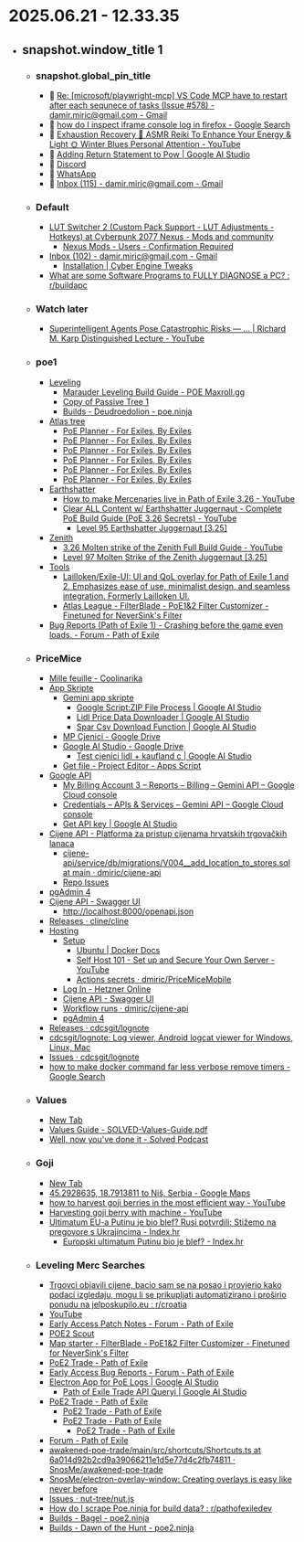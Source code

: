 # 2025.06.21 - 12.33.35

- ## snapshot.window_title 1
  - ### snapshot.global_pin_title
    - 📌 [Re: [microsoft/playwright-mcp] VS Code MCP have to restart after each sequnece of tasks (Issue #578) - damir.miric@gmail.com - Gmail](https://mail.google.com/mail/u/0/#inbox/FMfcgzQbfpFXjBcZtPWXJHWZSVPrKrJK)
    - 📌 [how do I inspect iframe console log in firefox - Google Search](https://www.google.com/search?client=firefox-b-d&q=how+do+I+inspect+iframe+console+log+in+firefox)
    - 📌 [Exhaustion Recovery 🌸 ASMR Reiki To Enhance Your Energy & Light 🌞 Winter Blues Personal Attention - YouTube](https://www.youtube.com/watch?v=eYBWS4CAWIs)
    - 📌 [Adding Return Statement to Pow | Google AI Studio](https://aistudio.google.com/prompts/1Ei_oPBuQu_zIUwahvbl3PzrxsRDaEXbn)
    - 📌 [Discord](https://discord.com/login?redirect_to=%2Flogin%3Fredirect_to%3D%252Fchannels%252F909474066187046963%252F1137915344183373914)
    - 📌 [WhatsApp](https://web.whatsapp.com/)
    - 📌 [Inbox (115) - damir.miric@gmail.com - Gmail](https://mail.google.com/mail/u/0/#inbox)
  - ### Default
    - [LUT Switcher 2 (Custom Pack Support - LUT Adjustments - Hotkeys) at Cyberpunk 2077 Nexus - Mods and community](https://www.nexusmods.com/cyberpunk2077/mods/16310?tab=files)
      - [Nexus Mods - Users - Confirmation Required](https://users.nexusmods.com/auth/sign_in)
    - [Inbox (102) - damir.miric@gmail.com - Gmail](https://mail.google.com/mail/u/0/#inbox)
      - [Installation | Cyber Engine Tweaks](https://wiki.redmodding.org/cyber-engine-tweaks/getting-started/installing)
    - [What are some Software Programs to FULLY DIAGNOSE a PC? : r/buildapc](https://www.reddit.com/r/buildapc/comments/16ciumk/what_are_some_software_programs_to_fully_diagnose/)
  - ### Watch later
    - [Superintelligent Agents Pose Catastrophic Risks — ... | Richard M. Karp Distinguished Lecture - YouTube](https://www.youtube.com/watch?v=g0ljOgBo5uY)
  - ### poe1
    - [Leveling](moz-extension://557ffd20-f308-4970-a2f0-db41b53dee29/sidebery/group.html#Leveling)
      - [Marauder Leveling Build Guide - POE Maxroll.gg](https://maxroll.gg/poe/build-guides/marauder-leveling-build-guide#important-leveling-tips-header)
      - [Copy of Passive Tree 1](https://maxroll.gg/poe/poe-tree/emdgp0eu/9)
      - [Builds - Deudroedolion - poe.ninja](https://poe.ninja/builds/mercenaries/character/Barbas_Oyun-4992/Deudroedolion?i=1&search=class%3DJuggernaut%26skills%3DSunder%26supportgems-Sunder%3DMelee%2BPhysical%2BDamage%2BSupport%2CRuthless%2BSupport)
    - [Atlas tree](moz-extension://557ffd20-f308-4970-a2f0-db41b53dee29/sidebery/group.html#Atlas%20tree)
      - [PoE Planner - For Exiles, By Exiles](https://poeplanner.com/atlas-tree/BAAUACAAXz54gKfiKOfJ_X1ah8zZWxe6t12fO03XAq5Fl0U6p3u8SaLQyxeu78Gvj-UDMMn-iaOpQ7VjjWRvtZm56WfQKBQAH4sIAAAAAAAAAwMAAAAAAAAAAAA=)
      - [PoE Planner - For Exiles, By Exiles](https://poeplanner.com/atlas-tree/BAAUADEAh9RfPniA1NHTe7flp-IhYNcHZZAo57VmzgDJ_X1ajepo-ofM2VsXuohyt12fO03X1ysCrqFoAXpFl0U6p3tmMLxJotDLF67vWOfBr4_lAzDJ_omjqUO1Y41kb7WZueln0CgUAB-LCAAAAAAAAAMDAAAAAAAAAAAA)
      - [PoE Planner - For Exiles, By Exiles](https://poeplanner.com/atlas-tree/BAAUAEQAH8qH1F8-eIDU0dN7t-VAv6fiIWDXB2WQKOe1Zs4Ayf04iH1ajepo-ofM2VsXuohyHX23XX2ROJ3e_p87TdfXK57YAq6haCmNAXpFl0U6p3tmMLPH4RC8SbV3c5mi0MsXxB-u71jnkYlgyBiLwa8LcY_lAzDJ_omjqUPjP7VjjWRvtZm56WfQKBQAH4sIAAAAAAAAAwMAAAAAAAAAAAA=)
      - [PoE Planner - For Exiles, By Exiles](https://poeplanner.com/atlas-tree/BAAUAE8AH8qH1F8-eIDU0QBI03u35cHuQL-n4iFg1wdlkCjntWbOAMn9OIhMun1ajepo-ofM2VsXuohyHX23XX2ROJ3e_p87TdfXK57YZ2ACrrXYoWgpjQF6RZdFOqd7ZjCzx-EQGQq8SeIOtXdzmaLQyxfFIRdQxB-u71jnkYlgyBiLwa8LcY_lAzCIB8n-iaPZXKlD4z-1Y41kb7WZueln0CgUAB-LCAAAAAAAAAMDAAAAAAAAAAAA)
      - [PoE Planner - For Exiles, By Exiles](https://poeplanner.com/atlas-tree/BAAUAFwAH8qH1F8-eIDU0QBI03u35SySwe5Av22Ip-IhYNcHZZD8TSjntWbOAMn9OIhMun1ajepo-qi8h8wqu9lbF7qIcr3aHX23XX2R6PI4nd7-nztN19crnthnYAKutdihaCmNjjkBekWXRTqne2Yws8fhEBkKvEniDrV3c5mi0MsXxSHHXRdQxB-u71jnkYlgyBiLwa8LcY_lAzCIB8n-wnaJo9lcqUPjP7VjjWTEGG-1xBaZuelnudTQKBQAH4sIAAAAAAAAAwMAAAAAAAAAAAA=)
      - [PoE Planner - For Exiles, By Exiles](https://poeplanner.com/atlas-tree/BAAUAGwAH8qH1NvWXz54gNTRAEjTe7flLJLB7kC_bYin4iFg1wdlkPxNKOeMQbVmzgDJ_TiITLp9Wo3qaPqovIfMKrvZW4yRF7qIcr3aHX23XX2R6PI4ndxp3v6INNoUnztN19crT12e2GdgrKQrcdC8Aq612KFoKY2OOQF6RZdFOqd7ZjCzx-EQGQq8SeIOTdy1d3OZotBNkcsXxSHHXRdQxB-u71jnkYlgyBiLwa8LcXELWx5j0Y_lAzCIB8n-wnaJo9lcqUPjP7VjjWTEGG-1xBaZuelnudQj39AoFAAfiwgAAAAAAAADAwAAAAAAAAAAAA==)
    - [Earthshatter](moz-extension://557ffd20-f308-4970-a2f0-db41b53dee29/sidebery/group.html#Earthshatter)
      - [How to make Mercenaries live in Path of Exile 3.26 - YouTube](https://www.youtube.com/watch?v=wi4KxGMFIOc)
      - [Clear ALL Content w/ Earthshatter Juggernaut - Complete PoE Build Guide (PoE 3.26 Secrets) - YouTube](https://www.youtube.com/watch?v=TAEyHagm9oE)
        - [Level 95 Earthshatter Juggernaut [3.25]](https://pobb.in/WKqOz8UlbNxe)
    - [Zenith](moz-extension://557ffd20-f308-4970-a2f0-db41b53dee29/sidebery/group.html#Zenith)
      - [3.26 Molten strike of the Zenith Full Build Guide - YouTube](https://www.youtube.com/watch?v=xE7keXeUiag)
      - [Level 97 Molten Strike of the Zenith Juggernaut [3.25]](https://pobb.in/e46bJbySeWzH)
    - [Tools](moz-extension://557ffd20-f308-4970-a2f0-db41b53dee29/sidebery/group.html#Tools)
      - [Lailloken/Exile-UI: UI and QoL overlay for Path of Exile 1 and 2. Emphasizes ease of use, minimalist design, and seamless integration. Formerly Lailloken UI.](https://github.com/Lailloken/Exile-UI)
      - [Atlas League - FilterBlade - PoE1&2 Filter Customizer - Finetuned for NeverSink's Filter](https://www.filterblade.xyz/?game=Poe1)
    - [Bug Reports (Path of Exile 1) - Crashing before the game even loads. - Forum - Path of Exile](https://www.pathofexile.com/forum/view-thread/3789804)
  - ### PriceMice
    - [Mille feuille - Coolinarika](https://www.coolinarika.com/recept/mille-feuille-131c14d4-6392-11eb-b56a-0242ac120066)
    - [App Skripte](moz-extension://557ffd20-f308-4970-a2f0-db41b53dee29/sidebery/group.html#App%20Skripte)
      - [Gemini app skripte](moz-extension://557ffd20-f308-4970-a2f0-db41b53dee29/sidebery/group.html#Gemini%20app%20skripte)
        - [Google Script:ZIP File Process | Google AI Studio](https://aistudio.google.com/prompts/1nDSlhFASASon5R6Z1MUpRu7FRTK9DR3V)
        - [Lidl Price Data Downloader | Google AI Studio](https://aistudio.google.com/prompts/1oJi-DPlYRjxZAUA54YSuomQeCLup-0Ct)
        - [Spar Csv Download Function | Google AI Studio](https://aistudio.google.com/prompts/1r3BNQCbZTRoSjF3Q8G344xB0a5Qme6BK)
      - [MP Cjenici - Google Drive](https://drive.google.com/drive/folders/12mprS2oujyKp0ZL7AiGmQYVjQHzLybHF)
      - [Google AI Studio - Google Drive](https://drive.google.com/drive/folders/167ei9oPUD2YayLCBZeEhtN9dl0sVjrE3)
        - [Test cjenici lidl + kaufland c | Google AI Studio](https://aistudio.google.com/app/prompts/1YaM7sxcVBA4ynS6AMXC77-gmXCIGDW_f)
      - [Get file - Project Editor - Apps Script](https://script.google.com/home/projects/1qfLq97brvfrhNXQSpsx_vDSPG_gXURk5eog64xTP33j5hLRDJO0d1jxC/edit)
    - [Google API](moz-extension://557ffd20-f308-4970-a2f0-db41b53dee29/sidebery/group.html#Google%20API)
      - [My Billing Account 3 – Reports – Billing – Gemini API – Google Cloud console](https://console.cloud.google.com/billing/01D85F-C3283B-8368A4/reports;grouping=GROUP_BY_PROJECT_ANCESTRY;credits=SPENDING_BASED_DISCOUNT?inv=1&invt=Ab0LCQ&project=gen-lang-client-0070258945)
      - [Credentials – APIs & Services – Gemini API – Google Cloud console](https://console.cloud.google.com/apis/credentials?inv=1&invt=Ab0LCQ&project=gen-lang-client-0070258945)
      - [Get API key | Google AI Studio](https://aistudio.google.com/apikey)
    - [Cijene API - Platforma za pristup cijenama hrvatskih trgovačkih lanaca](https://cijene.dev/pricing/)
      - [cijene-api/service/db/migrations/V004__add_location_to_stores.sql at main · dmiric/cijene-api](https://github.com/dmiric/cijene-api/blob/main/service/db/migrations/V004__add_location_to_stores.sql)
      - [Repo Issues](https://github.com/senko/cijene-api/issues)
    - [pgAdmin 4](http://localhost:5050/browser/)
    - [Cijene API - Swagger UI](http://localhost:8000/docs#/Products%2C%20Chains%20and%20Stores/chain_stats_v1_chain_stats__get)
      - [http://localhost:8000/openapi.json](http://localhost:8000/openapi.json)
    - [Releases · cline/cline](https://github.com/cline/cline/releases)
    - [Hosting](moz-extension://557ffd20-f308-4970-a2f0-db41b53dee29/sidebery/group.html#Hosting)
      - [Setup](moz-extension://557ffd20-f308-4970-a2f0-db41b53dee29/sidebery/group.html#Setup)
        - [Ubuntu | Docker Docs](https://docs.docker.com/engine/install/ubuntu/)
        - [Self Host 101 - Set up and Secure Your Own Server - YouTube](https://www.youtube.com/watch?v=Q1Y_g0wMwww&list=PLLnpHn493BHHAxTeLNUZEDLYc8uUwqGXa&index=1)
        - [Actions secrets · dmiric/PriceMiceMobile](https://github.com/dmiric/PriceMiceMobile/settings/secrets/actions)
      - [Log In - Hetzner Online](https://accounts.hetzner.com/login)
      - [Cijene API - Swagger UI](http://88.198.153.158:8000/docs)
      - [Workflow runs · dmiric/cijene-api](https://github.com/dmiric/cijene-api/actions)
      - [pgAdmin 4](http://localhost:8081/browser/)
    - [Releases · cdcsgit/lognote](https://github.com/cdcsgit/lognote/releases)
    - [cdcsgit/lognote: Log viewer, Android logcat viewer for Windows, Linux, Mac](https://github.com/cdcsgit/lognote#readme)
    - [Issues · cdcsgit/lognote](https://github.com/cdcsgit/lognote/issues?q=file)
    - [how to make docker command far less verbose remove timers - Google Search](https://www.google.com/search?q=how+to+make+docker+command+far+less+verbose+remove+timers&client=firefox-b-d&sca_esv=2c34672eb6e690a0&sxsrf=AE3TifM9-YRl7OkxBIXkmw7d2faGkCuE_w%3A1750496928994&ei=oHZWaKu6PMyhi-gP7bSvuAI&ved=0ahUKEwirioidlYKOAxXM0AIHHW3aCycQ4dUDCBA&uact=5&oq=how+to+make+docker+command+far+less+verbose+remove+timers&gs_lp=Egxnd3Mtd2l6LXNlcnAiOWhvdyB0byBtYWtlIGRvY2tlciBjb21tYW5kIGZhciBsZXNzIHZlcmJvc2UgcmVtb3ZlIHRpbWVyczIHECEYoAEYCkjALVDqBliyLHAHeAGQAQCYAYkBoAGMD6oBBDkuMTC4AQPIAQD4AQGYAhqgAsIPwgIKEAAYsAMY1gQYR8ICBRAhGJ8FmAMAiAYBkAYIkgcFMTUuMTGgB4VfsgcEOC4xMbgHsA_CBwYzLjIxLjLIByI&sclient=gws-wiz-serp)
  - ### Values
    - [New Tab](about:newtab)
    - [Values Guide - SOLVED-Values-Guide.pdf](https://d3o9bzvr1aje7d.cloudfront.net/downloads/ebooks/SOLVED-Values-Guide.pdf)
    - [Well, now you've done it - Solved Podcast](https://solvedpodcast.com/solved-guide-confirmed/)
  - ### Goji
    - [New Tab](about:newtab)
    - [45.2928635, 18.7913811 to Niš, Serbia - Google Maps](https://www.google.com/maps/dir/45.2928635,18.7913811/Ni%C5%A1,+Serbia/@44.2678586,18.576736,8z/data=!4m19!1m8!3m7!1s0x4755b0c240c81f65:0x56319fe3122ac3cd!2zTmnFoSwgU2VyYmlh!3b1!8m2!3d43.320926!4d21.8954069!16zL20vMDFrXzlo!4m9!1m1!4e1!1m5!1m1!1s0x4755b0c240c81f65:0x56319fe3122ac3cd!2m2!1d21.8954069!2d43.320926!3e2?entry=ttu&g_ep=EgoyMDI1MDUwNy4wIKXMDSoASAFQAw%3D%3D)
    - [how to harvest goji berries in the most efficient way - YouTube](https://www.youtube.com/watch?v=4K_JK9R80mo)
    - [Harvesting goji berry with machine - YouTube](https://www.youtube.com/watch?v=niu7EDt23No)
    - [Ultimatum EU-a Putinu je bio blef? Rusi potvrdili: Stižemo na pregovore s Ukrajincima - Index.hr](https://www.index.hr/vijesti/clanak/ultimatum-eua-putinu-je-bio-blef-rusi-potvrdili-stizemo-na-pregovore-s-ukrajincima/2669973.aspx?index_ref=naslovnica_vijesti_prva_d)
      - [Europski ultimatum Putinu bio je blef? - Index.hr](https://www.index.hr/vijesti/clanak/europski-ultimatum-putinu-bio-je-blef/2670278.aspx)
  - ### Leveling Merc Searches
    - [Trgovci objavili cijene, bacio sam se na posao i provjerio kako podaci izgledaju, mogu li se prikupljati automatizirano i proširio ponudu na jelposkupilo.eu : r/croatia](https://www.reddit.com/r/croatia/comments/1ko5fl5/trgovci_objavili_cijene_bacio_sam_se_na_posao_i/)
    - [YouTube](https://www.youtube.com/)
    - [Early Access Patch Notes - Forum - Path of Exile](https://www.pathofexile.com/forum/view-forum/2212)
    - [POE2 Scout](https://poe2scout.com/economy/deliriuminstill)
    - [Map starter - FilterBlade - PoE1&2 Filter Customizer - Finetuned for NeverSink's Filter](https://www.filterblade.xyz/?game=Poe2)
    - [PoE2 Trade - Path of Exile](https://www.pathofexile.com/trade2/search/poe2/Dawn%20of%20the%20Hunt/enBKLg9IL)
    - [Early Access Bug Reports - Forum - Path of Exile](https://www.pathofexile.com/forum/view-forum/2214)
    - [Electron App for PoE Logs | Google AI Studio](https://aistudio.google.com/prompts/1Bx1o_zYVkwG5zAyFAj-jBd2pTBoXNysr?model=gemini-2.0-flash)
      - [Path of Exile Trade API Queryi | Google AI Studio](https://aistudio.google.com/prompts/1ok2pa6nTy6yioJpIhsngQrkscEDzGfZV)
    - [PoE2 Trade - Path of Exile](https://www.pathofexile.com/trade2/search/poe2/Dawn%20of%20the%20Hunt/2l7QDyVck)
      - [PoE2 Trade - Path of Exile](https://www.pathofexile.com/trade2/search/poe2/Dawn%20of%20the%20Hunt/4YbYGDZI9)
      - [PoE2 Trade - Path of Exile](https://www.pathofexile.com/trade2/search/poe2/Dawn%20of%20the%20Hunt/zQDMw0gS4)
        - [PoE2 Trade - Path of Exile](https://www.pathofexile.com/trade2/search/poe2/Dawn%20of%20the%20Hunt/jDqV8eZHX)
    - [Forum - Path of Exile](https://www.pathofexile.com/forum)
    - [awakened-poe-trade/main/src/shortcuts/Shortcuts.ts at 6a014d92b2cd9a39066211e1d5e77d4c2fb74811 · SnosMe/awakened-poe-trade](https://github.com/SnosMe/awakened-poe-trade/blob/6a014d92b2cd9a39066211e1d5e77d4c2fb74811/main/src/shortcuts/Shortcuts.ts)
    - [SnosMe/electron-overlay-window: Creating overlays is easy like never before](https://github.com/SnosMe/electron-overlay-window)
    - [Issues · nut-tree/nut.js](https://github.com/nut-tree/nut.js/issues?q=is%3Aissue%20state%3Aopen)
    - [How do I scrape Poe.ninja for build data? : r/pathofexiledev](https://www.reddit.com/r/pathofexiledev/comments/18klqli/how_do_i_scrape_poeninja_for_build_data/)
    - [Builds - Bagel - poe2.ninja](https://poe2.ninja/builds/dawn/character/BagelGoose-8212/Bagel?i=0&search=skills%3DLightning%2BSpear)
    - [Builds - Dawn of the Hunt - poe2.ninja](https://poe2.ninja/builds/dawn?sort=life)
